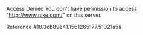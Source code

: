 Access Denied You don't have permission to access "http://www.nike.com/" on this server.

Reference #18.3cb89e41.1561265177.51021a5a